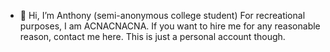 - 👋 Hi, I’m Anthony (semi-anonymous college student)
For recreational purposes, I am ACNACNACNA.
If you want to hire me for any reasonable reason, contact me here. This is just a personal account though.

<!---
ACNACNACNA/ACNACNACNA is a ✨ special ✨ repository because its `README.md` (this file) appears on your GitHub profile.
You can click the Preview link to take a look at your changes.
--->
